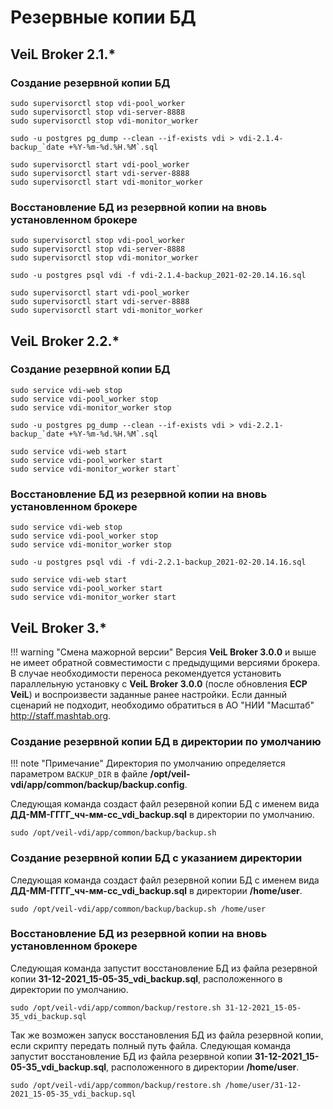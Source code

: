 # Резервные копии БД

## VeiL Broker 2.1.*

### Создание резервной копии БД
```
sudo supervisorctl stop vdi-pool_worker
sudo supervisorctl stop vdi-server-8888
sudo supervisorctl stop vdi-monitor_worker
 
sudo -u postgres pg_dump --clean --if-exists vdi > vdi-2.1.4-backup_`date +%Y-%m-%d.%H.%M`.sql
 
sudo supervisorctl start vdi-pool_worker
sudo supervisorctl start vdi-server-8888
sudo supervisorctl start vdi-monitor_worker
```

### Восстановление БД из резервной копии на вновь установленном брокере
```
sudo supervisorctl stop vdi-pool_worker
sudo supervisorctl stop vdi-server-8888
sudo supervisorctl stop vdi-monitor_worker
 
sudo -u postgres psql vdi -f vdi-2.1.4-backup_2021-02-20.14.16.sql
 
sudo supervisorctl start vdi-pool_worker
sudo supervisorctl start vdi-server-8888
sudo supervisorctl start vdi-monitor_worker
```

## VeiL Broker 2.2.*

### Создание резервной копии БД
```
sudo service vdi-web stop
sudo service vdi-pool_worker stop
sudo service vdi-monitor_worker stop
 
sudo -u postgres pg_dump --clean --if-exists vdi > vdi-2.2.1-backup_`date +%Y-%m-%d.%H.%M`.sql
 
sudo service vdi-web start
sudo service vdi-pool_worker start
sudo service vdi-monitor_worker start`
```

### Восстановление БД из резервной копии на вновь установленном брокере
```
sudo service vdi-web stop
sudo service vdi-pool_worker stop
sudo service vdi-monitor_worker stop
 
sudo -u postgres psql vdi -f vdi-2.2.1-backup_2021-02-20.14.16.sql
 
sudo service vdi-web start
sudo service vdi-pool_worker start
sudo service vdi-monitor_worker start
```

## VeiL Broker 3.*

!!! warning "Смена мажорной версии"
    Версия **VeiL Broker 3.0.0** и выше не имеет обратной совместимости с предыдущими версиями брокера. В случае необходимости
    переноса рекомендуется установить параллельную установку с **VeiL Broker 3.0.0** (после обновления **ECP VeiL**) и 
    воспроизвести заданные ранее настройки. Если данный сценарий не подходит, необходимо обратиться в АО "НИИ "Масштаб" 
    http://staff.mashtab.org.

### Создание резервной копии БД в директории по умолчанию
!!! note "Примечание"
    Директория по умолчанию определяется параметром `BACKUP_DIR` в файле **/opt/veil-vdi/app/common/backup/backup.config**.

Следующая команда создаст файл резервной копии БД с именем вида **ДД-ММ-ГГГГ_чч-мм-сс_vdi_backup.sql** в директории по умолчанию.
```
sudo /opt/veil-vdi/app/common/backup/backup.sh
```

### Создание резервной копии БД с указанием директории

Следующая команда создаст файл резервной копии БД с именем вида **ДД-ММ-ГГГГ_чч-мм-сс_vdi_backup.sql** в директории **/home/user**.
```
sudo /opt/veil-vdi/app/common/backup/backup.sh /home/user
```

### Восстановление БД из резервной копии на вновь установленном брокере

Следующая команда запустит восстановление БД из файла резервной копии **31-12-2021_15-05-35_vdi_backup.sql**, расположенного в директории по умолчанию.
```
sudo /opt/veil-vdi/app/common/backup/restore.sh 31-12-2021_15-05-35_vdi_backup.sql
```

Так же возможен запуск восстановления БД из файла резервной копии, если скрипту передать полный путь файла.
Следующая команда запустит восстановление БД из файла резервной копии **31-12-2021_15-05-35_vdi_backup.sql**, расположенного в директории **/home/user**.
```
sudo /opt/veil-vdi/app/common/backup/restore.sh /home/user/31-12-2021_15-05-35_vdi_backup.sql
```